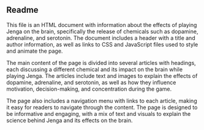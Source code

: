 ## Readme

This file is an HTML document with information about the effects of playing Jenga on the brain, specifically the release of chemicals such as dopamine, adrenaline, and serotonin. The document includes a header with a title and author information, as well as links to CSS and JavaScript files used to style and animate the page.

The main content of the page is divided into several articles with headings, each discussing a different chemical and its impact on the brain while playing Jenga. The articles include text and images to explain the effects of dopamine, adrenaline, and serotonin, as well as how they influence motivation, decision-making, and concentration during the game.

The page also includes a navigation menu with links to each article, making it easy for readers to navigate through the content. The page is designed to be informative and engaging, with a mix of text and visuals to explain the science behind Jenga and its effects on the brain.
